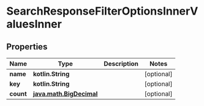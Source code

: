 
# SearchResponseFilterOptionsInnerValuesInner

## Properties
| Name | Type | Description | Notes |
| ------------ | ------------- | ------------- | ------------- |
| **name** | **kotlin.String** |  |  [optional] |
| **key** | **kotlin.String** |  |  [optional] |
| **count** | [**java.math.BigDecimal**](java.math.BigDecimal.md) |  |  [optional] |



